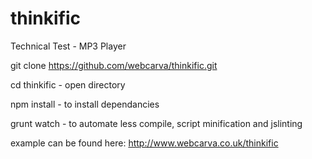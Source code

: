 # thinkific
Technical Test - MP3 Player

git clone https://github.com/webcarva/thinkific.git

cd thinkific - open directory

npm install - to install dependancies

grunt watch - to automate less compile, script minification and jslinting

example can be found here: http://www.webcarva.co.uk/thinkific